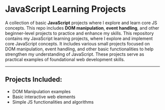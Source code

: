 # JavaScript Learning Projects

A collection of basic **JavaScript** projects where I explore and learn core JS concepts. This repo includes **DOM manipulation**, **event handling**, and other beginner-level projects to practice and enhance my skills.
This repository contains my JavaScript learning projects, where I explore and implement core JavaScript concepts. It includes various small projects focused on DOM manipulation, event handling, and other basic functionalities to help strengthen my understanding of JavaScript. These projects serve as practical examples of foundational web development skills.

---
## Projects Included:
- DOM Manipulation examples
- Basic interactive web elements
- Simple JS functionalities and algorithms


